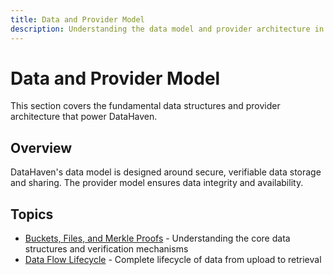 ```yaml
---
title: Data and Provider Model
description: Understanding the data model and provider architecture in DataHaven
---
```


# Data and Provider Model

This section covers the fundamental data structures and provider architecture that power DataHaven.

## Overview

DataHaven's data model is designed around secure, verifiable data storage and sharing. The provider model ensures data integrity and availability.

## Topics

- [Buckets, Files, and Merkle Proofs](buckets-files-and-merkle-proofs.md) - Understanding the core data structures and verification mechanisms
- [Data Flow Lifecycle](data-flow-lifecycle.md) - Complete lifecycle of data from upload to retrieval
